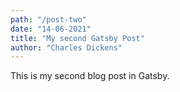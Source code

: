```yaml
---
path: "/post-two"
date: "14-06-2021"
title: "My second Gatsby Post"
author: "Charles Dickens"
---
```


This is my second blog post in Gatsby.

